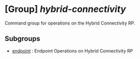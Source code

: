 # [Group] _hybrid-connectivity_

Command group for operations on the Hybrid Connectivity RP.

## Subgroups

- [endpoint](/Commands/hybrid-connectivity/endpoint/readme.md)
: Endpoint Operations on Hybrid Connectivity RP

